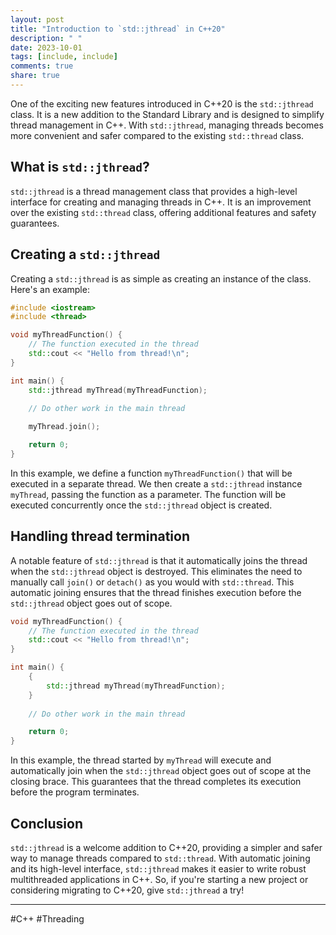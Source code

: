```yaml
---
layout: post
title: "Introduction to `std::jthread` in C++20"
description: " "
date: 2023-10-01
tags: [include, include]
comments: true
share: true
---
```


One of the exciting new features introduced in C++20 is the `std::jthread` class. It is a new addition to the Standard Library and is designed to simplify thread management in C++. With `std::jthread`, managing threads becomes more convenient and safer compared to the existing `std::thread` class.

## What is `std::jthread`?

`std::jthread` is a thread management class that provides a high-level interface for creating and managing threads in C++. It is an improvement over the existing `std::thread` class, offering additional features and safety guarantees.

## Creating a `std::jthread`

Creating a `std::jthread` is as simple as creating an instance of the class. Here's an example:

```cpp
#include <iostream>
#include <thread>

void myThreadFunction() {
    // The function executed in the thread
    std::cout << "Hello from thread!\n";
}

int main() {
    std::jthread myThread(myThreadFunction);
    
    // Do other work in the main thread

    myThread.join();

    return 0;
}
```

In this example, we define a function `myThreadFunction()` that will be executed in a separate thread. We then create a `std::jthread` instance `myThread`, passing the function as a parameter. The function will be executed concurrently once the `std::jthread` object is created.

## Handling thread termination

A notable feature of `std::jthread` is that it automatically joins the thread when the `std::jthread` object is destroyed. This eliminates the need to manually call `join()` or `detach()` as you would with `std::thread`. This automatic joining ensures that the thread finishes execution before the `std::jthread` object goes out of scope.

```cpp
void myThreadFunction() {
    // The function executed in the thread
    std::cout << "Hello from thread!\n";
}

int main() {
    {
        std::jthread myThread(myThreadFunction);
    }
    
    // Do other work in the main thread

    return 0;
}
```

In this example, the thread started by `myThread` will execute and automatically join when the `std::jthread` object goes out of scope at the closing brace. This guarantees that the thread completes its execution before the program terminates.

## Conclusion

`std::jthread` is a welcome addition to C++20, providing a simpler and safer way to manage threads compared to `std::thread`. With automatic joining and its high-level interface, `std::jthread` makes it easier to write robust multithreaded applications in C++. So, if you're starting a new project or considering migrating to C++20, give `std::jthread` a try!

---

#C++ #Threading
